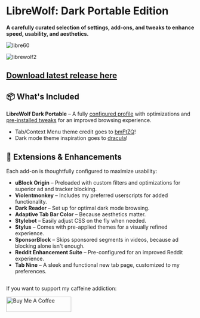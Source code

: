 # LibreWolf: Dark Portable Edition  
**A carefully curated selection of settings, add-ons, and tweaks to enhance speed, usability, and aesthetics.**  

![libre60](https://github.com/user-attachments/assets/8e797be2-1f45-4c00-bb4e-2d50e9267e14)

![librewolf2](https://github.com/user-attachments/assets/53be4b98-94e5-44ab-a790-6aadfa1ac30b)

## [Download latest release here](https://github.com/SysAdminDoc/LibreWolf_DarkPortable/releases/tag/v0.0.5)

## 📦 What's Included  
**LibreWolf Dark Portable** – A fully [configured profile](https://github.com/SysAdminDoc/LibreWolf_DarkPortable/tree/main/Extension_Configs) with optimizations and [pre-installed tweaks](https://github.com/SysAdminDoc/LibreWolf_DarkPortable/blob/main/user.js) for an improved browsing experience.  

- Tab/Context Menu theme credit goes to [bmFtZQ](https://github.com/bmFtZQ)!
- Dark mode theme inspiration goes to [dracula](https://github.com/dracula/dracula-theme)!

## 🔧 Extensions & Enhancements  
Each add-on is thoughtfully configured to maximize usability:  

- **uBlock Origin** – Preloaded with custom filters and optimizations for superior ad and tracker blocking.  
- **Violentmonkey** – Includes my preferred userscripts for added functionality.  
- **Dark Reader** – Set up for optimal dark mode browsing.  
- **Adaptive Tab Bar Color** – Because aesthetics matter.  
- **Stylebot** – Easily adjust CSS on the fly when needed.  
- **Stylus** – Comes with pre-applied themes for a visually refined experience.  
- **SponsorBlock** – Skips sponsored segments in videos, because ad blocking alone isn't enough.  
- **Reddit Enhancement Suite** – Pre-configured for an improved Reddit experience.  
- **Tab Nine** – A sleek and functional new tab page, customized to my preferences.  

##

If you want to support my caffeine addiction:

<a href="https://www.buymeacoffee.com/mattcreatingthings" target="_blank"><img src="https://cdn.buymeacoffee.com/buttons/default-orange.png" alt="Buy Me A Coffee" height="41" width="174"></a>

